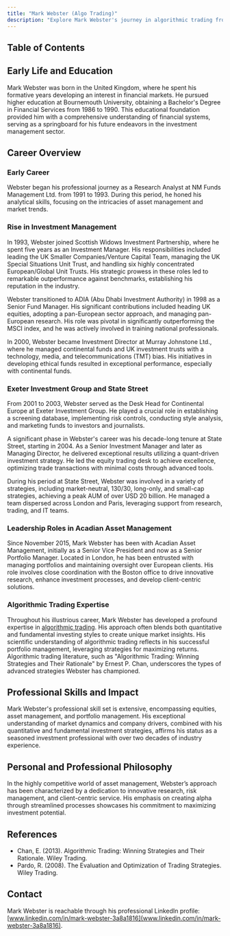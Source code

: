 ```yaml
---
title: "Mark Webster (Algo Trading)"
description: "Explore Mark Webster's journey in algorithmic trading from early career as a research analyst to leadership roles in investment management across global firms."
---
```




## Table of Contents

## Early Life and Education

Mark Webster was born in the United Kingdom, where he spent his formative years developing an interest in financial markets. He pursued higher education at Bournemouth University, obtaining a Bachelor's Degree in Financial Services from 1986 to 1990. This educational foundation provided him with a comprehensive understanding of financial systems, serving as a springboard for his future endeavors in the investment management sector.

## Career Overview

### Early Career

Webster began his professional journey as a Research Analyst at NM Funds Management Ltd. from 1991 to 1993. During this period, he honed his analytical skills, focusing on the intricacies of asset management and market trends.

### Rise in Investment Management

In 1993, Webster joined Scottish Widows Investment Partnership, where he spent five years as an Investment Manager. His responsibilities included leading the UK Smaller Companies/Venture Capital Team, managing the UK Special Situations Unit Trust, and handling six highly concentrated European/Global Unit Trusts. His strategic prowess in these roles led to remarkable outperformance against benchmarks, establishing his reputation in the industry.

Webster transitioned to ADIA (Abu Dhabi Investment Authority) in 1998 as a Senior Fund Manager. His significant contributions included heading UK equities, adopting a pan-European sector approach, and managing pan-European research. His role was pivotal in significantly outperforming the MSCI index, and he was actively involved in training national professionals.

In 2000, Webster became Investment Director at Murray Johnstone Ltd., where he managed continental funds and UK investment trusts with a technology, media, and telecommunications (TMT) bias. His initiatives in developing ethical funds resulted in exceptional performance, especially with continental funds.

### Exeter Investment Group and State Street

From 2001 to 2003, Webster served as the Desk Head for Continental Europe at Exeter Investment Group. He played a crucial role in establishing a screening database, implementing risk controls, conducting style analysis, and marketing funds to investors and journalists.

A significant phase in Webster's career was his decade-long tenure at State Street, starting in 2004. As a Senior Investment Manager and later as Managing Director, he delivered exceptional results utilizing a quant-driven investment strategy. He led the equity trading desk to achieve excellence, optimizing trade transactions with minimal costs through advanced tools.

During his period at State Street, Webster was involved in a variety of strategies, including market-neutral, 130/30, long-only, and small-cap strategies, achieving a peak AUM of over USD 20 billion. He managed a team dispersed across London and Paris, leveraging support from research, trading, and IT teams.

### Leadership Roles in Acadian Asset Management

Since November 2015, Mark Webster has been with Acadian Asset Management, initially as a Senior Vice President and now as a Senior Portfolio Manager. Located in London, he has been entrusted with managing portfolios and maintaining oversight over European clients. His role involves close coordination with the Boston office to drive innovative research, enhance investment processes, and develop client-centric solutions.

### Algorithmic Trading Expertise

Throughout his illustrious career, Mark Webster has developed a profound expertise in [algorithmic trading](/wiki/algorithmic-trading). His approach often blends both quantitative and fundamental investing styles to create unique market insights. His scientific understanding of algorithmic trading reflects in his successful portfolio management, leveraging strategies for maximizing returns. Algorithmic trading literature, such as "Algorithmic Trading: Winning Strategies and Their Rationale" by Ernest P. Chan, underscores the types of advanced strategies Webster has championed.

## Professional Skills and Impact

Mark Webster's professional skill set is extensive, encompassing equities, asset management, and portfolio management. His exceptional understanding of market dynamics and company drivers, combined with his quantitative and fundamental investment strategies, affirms his status as a seasoned investment professional with over two decades of industry experience.

## Personal and Professional Philosophy

In the highly competitive world of asset management, Webster’s approach has been characterized by a dedication to innovative research, risk management, and client-centric service. His emphasis on creating alpha through streamlined processes showcases his commitment to maximizing investment potential.

## References

- Chan, E. (2013). Algorithmic Trading: Winning Strategies and Their Rationale. Wiley Trading.
- Pardo, R. (2008). The Evaluation and Optimization of Trading Strategies. Wiley Trading.

## Contact

Mark Webster is reachable through his professional LinkedIn profile: [www.linkedin.com/in/mark-webster-3a8a1816](www.linkedin.com/in/mark-webster-3a8a1816).